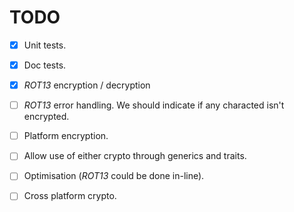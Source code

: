 TODO
===
- [x] Unit tests.
- [x] Doc tests.
- [x] *ROT13* encryption / decryption
- [ ] *ROT13* error handling. We should indicate if
      any characted isn't encrypted.
- [ ] Platform encryption.
- [ ] Allow use of either crypto through generics and
      traits.
- [ ] Optimisation (*ROT13* could be done in-line).
- [ ] Cross platform crypto.

